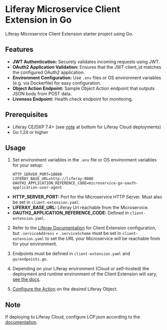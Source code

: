 # Liferay Microservice Client Extension in Go

Liferay Microservice Client Extension starter project using Go.

## Features

- **JWT Authentication:** Securely validates incoming requests using JWT.
- **OAuth2 Application Validation:** Ensures that the JWT client_id matches the configured OAuth2 application.
- **Environment Configuration:** Use `.env` files or OS environment variables (e.g. via Dockerfile) for easy configuration.
- **Object Action Endpoint:** Sample Object Action endpoint that outputs JSON body from POST data.
- **Liveness Endpoint:** Health check endpoint for monitoring.

## Prerequisites

- Liferay CE/DXP 7.4+ (see [note](#note) at bottom for Liferay Cloud deployments)
- Go 1.24 or higher

## Usage

1. Set environment variables in the `.env` file or OS environment variables for your setup:

    ```
    HTTP_SERVER_PORT=18080
    LIFERAY_BASE_URL=http://liferay:8080
    OAUTH2_APPLICATION_REFERENCE_CODE=microservice-go-oauth-application-user-agent
    ```

- **HTTP_SERVER_PORT:** Port for the Microservice HTTP Server. Must also be set in `client-extension.yaml`.
- **LIFERAY_BASE_URL:** Liferay Url reachable from the Microservice.
- **OAUTH2_APPLICATION_REFERENCE_CODE:** Defined in `client-extension.yaml`.


2. Refer to the [Liferay Documentation](https://learn.liferay.com/w/dxp/liferay-development/client-extensions/working-with-client-extensions) for Client Extension configuration, but `.serviceAddress` + `.serviceScheme` must be set in `client-extension.yaml` to set the URL your Microservice will be reachable from for your environment.

3. Endpoints must be defined in `client-extension.yaml` and `go/endpoints.go`.

4. Depending on your Liferay environment (Cloud or self-hosted) the deployment and runtime environment of the Client Extension will vary, [see the docs](https://learn.liferay.com/w/dxp/liferay-development/client-extensions/working-with-client-extensions#deploying-to-your-liferay-instance).

5. [Configure the Action](https://learn.liferay.com/w/dxp/liferay-development/objects/creating-and-managing-objects/actions/defining-object-actions) on the desired Liferay Object.

## Note

If deploying to Liferay Cloud, configure LCP.json according to the [documentation](https://learn.liferay.com/w/liferay-cloud/reference/configuration-via-lcp-json). 